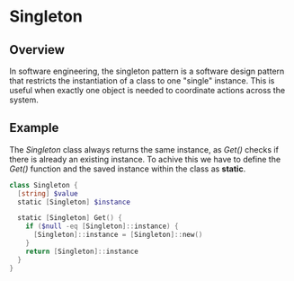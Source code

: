 # Singleton
## Overview

In software engineering, the singleton pattern is a software design pattern that restricts the instantiation of a class to one "single" instance. This is useful when exactly one object is needed to coordinate actions across the system.

## Example

The *Singleton* class always returns the same instance, as *Get()* checks if there is already an existing instance. To achive this we have to define the *Get()* function and the saved instance within the class as **static**.

```powershell
class Singleton {
  [string] $value
  static [Singleton] $instance

  static [Singleton] Get() {
    if ($null -eq [Singleton]::instance) {
      [Singleton]::instance = [Singleton]::new()
    }
    return [Singleton]::instance
  }
}
```
